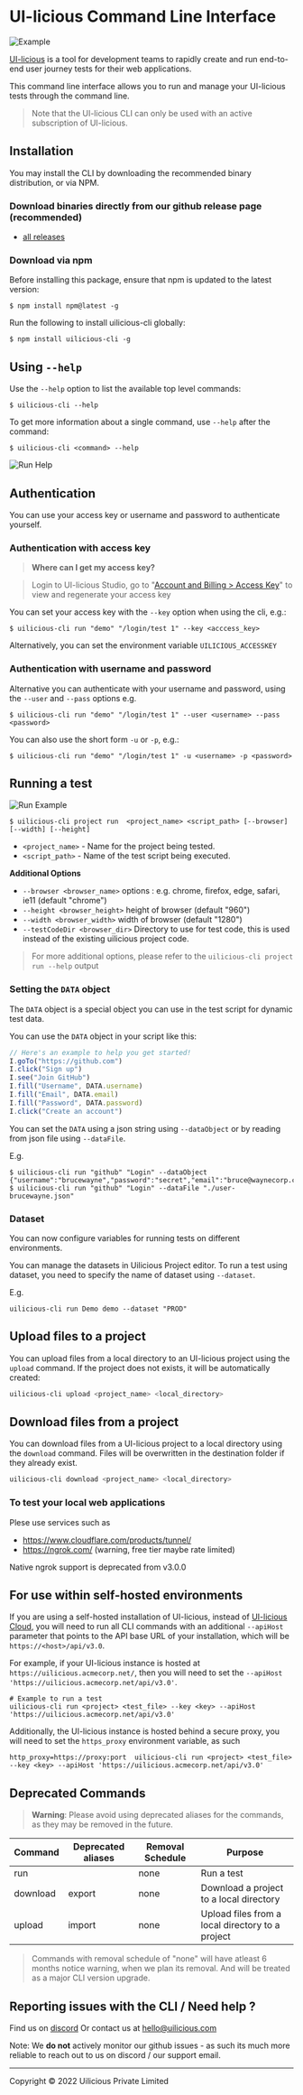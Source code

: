 # UI-licious Command Line Interface

![Example](https://github.com/uilicious/uilicious-cli/raw/main/readme-img/uilicious-cli-help.png)

[UI-licious](https://uilicious.com) is a tool for development teams to rapidly create and run end-to-end user journey tests for their web applications.

This command line interface allows you to run and manage your UI-licious tests through the command line.

> Note that the UI-licious CLI can only be used with an active subscription of UI-licious.

## Installation

You may install the CLI by downloading the recommended binary distribution, or via NPM.

### Download binaries directly from our github release page (recommended)

* [all releases](https://github.com/uilicious/uilicious-cli/releases)

### Download via npm

Before installing this package, ensure that npm is updated to the latest version:
```
$ npm install npm@latest -g
```

Run the following to install uilicious-cli globally:
```
$ npm install uilicious-cli -g
```

## Using `--help`

Use the `--help` option to list the available top level commands:
```
$ uilicious-cli --help
```

To get more information about a single command, use `--help` after the command:

```
$ uilicious-cli <command> --help
```

![Run Help](https://github.com/uilicious/uilicious-cli/raw/main/readme-img/uilicious-cli-run-help.png)

## Authentication

You can use your access key or username and password to authenticate yourself.

### Authentication with access key

> **Where can I get my access key?**

> Login to UI-licious Studio, go to "[Account and Billing > Access Key](https://user.uilicious.com/profile/accessKeys)"  to view and regenerate your access key

You can set your access key with the `--key` option when using the cli, e.g.:
```
$ uilicious-cli run "demo" "/login/test 1" --key <acccess_key>
```

Alternatively, you can set the environment variable `UILICIOUS_ACCESSKEY`

### Authentication with username and password

Alternative you can authenticate with your username and password, using the `--user` and `--pass` options e.g.
```
$ uilicious-cli run "demo" "/login/test 1" --user <username> --pass <password>
```

You can also use the short form `-u` or `-p`, e.g.:
```
$ uilicious-cli run "demo" "/login/test 1" -u <username> -p <password>
```

## Running a test

![Run Example](https://github.com/uilicious/uilicious-cli/raw/main/readme-img/uilicious-cli-run-example.png)

```
$ uilicious-cli project run  <project_name> <script_path> [--browser] [--width] [--height]
```
* `<project_name>` - Name for the project being tested.
* `<script_path>` - Name of the test script being executed.

**Additional Options**
+ `--browser <browser_name>` options :  e.g. chrome, firefox, edge, safari, ie11 (default "chrome")
+ `--height <browser_height>` height of browser (default "960")
+ `--width <browser_width>` width of browser (default "1280")
+ `--testCodeDir <browser_dir>` Directory to use for test code, this is used instead of the existing uilicious project code.

> For more additional options, please refer to the `uilicious-cli project run --help` output

### Setting the `DATA` object

The `DATA` object is a special object you can use in the test script for dynamic test data.

You can use the `DATA` object in your script like this:
```javascript
// Here's an example to help you get started!
I.goTo("https://github.com")
I.click("Sign up")
I.see("Join GitHub")
I.fill("Username", DATA.username)
I.fill("Email", DATA.email)
I.fill("Password", DATA.password)
I.click("Create an account")
```

You can set the `DATA` using a json string using `--dataObject` or by reading from json file using `--dataFile`.

E.g.
```
$ uilicious-cli run "github" "Login" --dataObject {"username":"brucewayne","password":"secret","email":"bruce@waynecorp.com"}
$ uilicious-cli run "github" "Login" --dataFile "./user-brucewayne.json"
```

### Dataset 
You can now configure variables for running tests on different environments.

You can manage the datasets in Uilicious Project editor. To run a test using dataset, you need to specify the name of dataset using `--dataset`.

E.g.
```
uilicious-cli run Demo demo --dataset "PROD"
```

## Upload files to a project

You can upload files from a local directory to an UI-licious project using the `upload` command. If the project does not exists, it will be automatically created:
```bash
uilicious-cli upload <project_name> <local_directory>
```

## Download files from a project

You can download files from a UI-licious project to a local directory using the `download` command. Files will be overwritten in the destination folder if they already exist.

```bash
uilicious-cli download <project_name> <local_directory>
```

### To test your local web applications 

Plese use services such as 

- https://www.cloudflare.com/products/tunnel/
- https://ngrok.com/ (warning, free tier maybe rate limited)

Native ngrok support is deprecated from v3.0.0 

## For use within self-hosted environments

If you are using a self-hosted installation of UI-licious, instead of [UI-licious Cloud](https://uilicious.com), you will need to run all CLI commands with an additional `--apiHost` parameter that points to the API base URL of your installation, which will be `https://<host>/api/v3.0`.

For example, if your UI-licious instance is hosted at `https://uilicious.acmecorp.net/`, then you will need to set the `--apiHost 'https://uilicious.acmecorp.net/api/v3.0'`.
```
# Example to run a test
uilicious-cli run <project> <test_file> --key <key> --apiHost 'https://uilicious.acmecorp.net/api/v3.0'
```

Additionally, the UI-licious instance is hosted behind a secure proxy, you will need to set the `https_proxy` environment variable, as such
```
http_proxy=https://proxy:port  uilicious-cli run <project> <test_file> --key <key> --apiHost 'https://uilicious.acmecorp.net/api/v3.0'
```


## Deprecated Commands

> **Warning**: Please avoid using deprecated aliases for the commands, as they may be removed in the future.

Command  | **Deprecated** aliases | Removal Schedule | Purpose
------   | ---------------------- | ---------------- | ------------------
run      |                        | none             | Run a test
download | export                 | none             | Download a project to a local directory
upload   | import                 | none             | Upload files from a local directory to a project

> Commands with removal schedule of "none" will have atleast 6 months notice warning, when we plan its removal. And will be treated as a major CLI version upgrade.

## Reporting issues with the CLI / Need help ?

Find us on [discord](https://discord.gg/DZCmSRFwq8)
Or contact us at [hello@uilicious.com](mailto:hello@uilicious.com)

Note: We **do not** actively monitor our github issues - as such its much more reliable to reach out to us on discord / our support email.

---

Copyright &copy; 2022 Uilicious Private Limited
